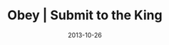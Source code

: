 ---
layout: message
category: message
series: "Kingdom Come"
title: "Obey | Submit to the King"
date: 2013-10-26
audio-description: "Chuck Mingo talks about submitting to the King"
audio: "http://www.crossroads.net/players/media/hq/102613forweb.mp3"
audio-title: "Obey | Submit to the King"
audio-duration: "50:48"
video-description: "Chuck Mingo talks about submitting to the King"
video-title: "Obey | Submit to the King"
video: "https://s3.amazonaws.com/crossroadsvideomessages/102613forweb.mp4"
video-poster: "https://www.crossroads.net/uploadedfiles/chuck mingo.jpg"
program-description: "Program - WK3 Kingdom Come"
program: "http://www.crossroads.net/players/media/hq/KingdomProgram_Week3_LO.pdf"
program-title: "Obey | Submit to the King"
---
